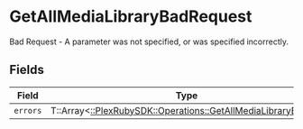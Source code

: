 # GetAllMediaLibraryBadRequest

Bad Request - A parameter was not specified, or was specified incorrectly.


## Fields

| Field                                                                                                                | Type                                                                                                                 | Required                                                                                                             | Description                                                                                                          |
| -------------------------------------------------------------------------------------------------------------------- | -------------------------------------------------------------------------------------------------------------------- | -------------------------------------------------------------------------------------------------------------------- | -------------------------------------------------------------------------------------------------------------------- |
| `errors`                                                                                                             | T::Array<[::PlexRubySDK::Operations::GetAllMediaLibraryErrors](../../models/operations/getallmedialibraryerrors.md)> | :heavy_minus_sign:                                                                                                   | N/A                                                                                                                  |
